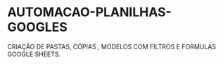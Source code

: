 # AUTOMACAO-PLANILHAS-GOOGLES
CRIAÇÃO DE PASTAS, CÓPIAS , MODELOS COM FILTROS E FORMULAS GOOGLE SHEETS.
